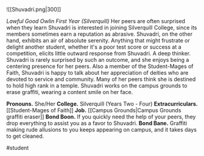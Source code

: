 ![[Shuvadri.png|300]]

*Lawful Good Owlin First Year (Silverquill)*
Her peers are often surprised when they learn Shuvadri is interested in joining Silverquill College, since its members sometimes earn a reputation as abrasive. Shuvadri, on the other hand, exhibits an air of absolute serenity. Anything that might frustrate or delight another student, whether it's a poor test score or success at a competition, elicits little outward response from Shuvadri. A deep thinker. Shuvadri is rarely surprised by such an outcome, and she enjoys being a centering presence for her peers. 
Also a member of the Student-Mages of Faith, Shuvadri is happy to talk about her appreciation of deities who are devoted to service and community. Many of her peers think she is destined to hold high rank in a temple. 
Shuvadri works on the campus grounds to erase graffiti, wearing a content smile on her face.

**Pronouns.** She/Her
**College.** Silverquill (Years Two - Four)
**Extracurriculars.** [[Student-Mages of Faith]]
**Job.** [[Campus Grounds|Campus Grounds graffiti eraser]]
**Bond Boon.** If you quickly need the help of your peers, they drop everything to assist you as a favor to Shuvadri. 
**Bond Bane.** Graffiti making rude allusions to you keeps appearing on campus, and it takes days to get cleaned.

#student